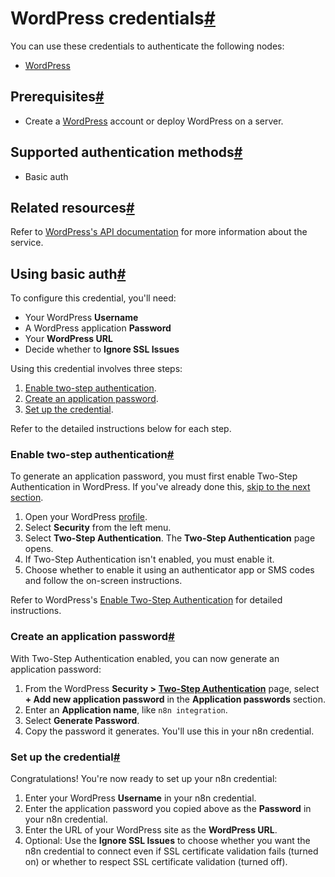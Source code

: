 [](https://github.com/n8n-io/n8n-docs/edit/main/docs/integrations/builtin/credentials/wordpress.md "Edit this page")

# WordPress credentials[#](#wordpress-credentials "Permanent link")

You can use these credentials to authenticate the following nodes:

*   [WordPress](../../app-nodes/n8n-nodes-base.wordpress/)

## Prerequisites[#](#prerequisites "Permanent link")

*   Create a [WordPress](https://wordpress.com/) account or deploy WordPress on a server.

## Supported authentication methods[#](#supported-authentication-methods "Permanent link")

*   Basic auth

## Related resources[#](#related-resources "Permanent link")

Refer to [WordPress's API documentation](https://developer.wordpress.com/docs/api/) for more information about the service.

## Using basic auth[#](#using-basic-auth "Permanent link")

To configure this credential, you'll need:

*   Your WordPress **Username**
*   A WordPress application **Password**
*   Your **WordPress URL**
*   Decide whether to **Ignore SSL Issues**

Using this credential involves three steps:

1.  [Enable two-step authentication](#enable-two-step-authentication).
2.  [Create an application password](#create-an-application-password).
3.  [Set up the credential](#set-up-the-credential).

Refer to the detailed instructions below for each step.

### Enable two-step authentication[#](#enable-two-step-authentication "Permanent link")

To generate an application password, you must first enable Two-Step Authentication in WordPress. If you've already done this, [skip to the next section](#create-an-application-password).

1.  Open your WordPress [profile](https://wordpress.com/me).
2.  Select **Security** from the left menu.
3.  Select **Two-Step Authentication**. The **Two-Step Authentication** page opens.
4.  If Two-Step Authentication isn't enabled, you must enable it.
5.  Choose whether to enable it using an authenticator app or SMS codes and follow the on-screen instructions.

Refer to WordPress's [Enable Two-Step Authentication](https://wordpress.com/support/security/two-step-authentication/) for detailed instructions.

### Create an application password[#](#create-an-application-password "Permanent link")

With Two-Step Authentication enabled, you can now generate an application password:

1.  From the WordPress **Security >** [**Two-Step Authentication**](https://wordpress.com/me/security/two-step) page, select **\+ Add new application password** in the **Application passwords** section.
2.  Enter an **Application name**, like `n8n integration`.
3.  Select **Generate Password**.
4.  Copy the password it generates. You'll use this in your n8n credential.

### Set up the credential[#](#set-up-the-credential "Permanent link")

Congratulations! You're now ready to set up your n8n credential:

1.  Enter your WordPress **Username** in your n8n credential.
2.  Enter the application password you copied above as the **Password** in your n8n credential.
3.  Enter the URL of your WordPress site as the **WordPress URL**.
4.  Optional: Use the **Ignore SSL Issues** to choose whether you want the n8n credential to connect even if SSL certificate validation fails (turned on) or whether to respect SSL certificate validation (turned off).